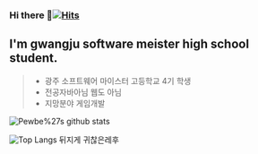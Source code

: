 ### Hi there 👋[![Hits](https://hits.seeyoufarm.com/api/count/incr/badge.svg?url=https%3A%2F%2Fgithub.com%2FPewbe&count_bg=%2379C83D&title_bg=%23555555&icon=&icon_color=%23E7E7E7&title=hits&edge_flat=false)](https://hits.seeyoufarm.com)
I'm gwangju software meister high school student.
-----------
>* 광주 소프트웨어 마이스터 고등학교 4기 학생
>* 전공자바아님 웹도 아님
>* 지망분야 게임개발
   
![Pewbe%27s github stats](https://github-readme-stats.vercel.app/api?username=Pewbe&show_icons=true)
   
![Top Langs](https://github-readme-stats.vercel.app/api/top-langs/?username=Pewbe&layout=compact)
뒤지게 귀찮은레후

